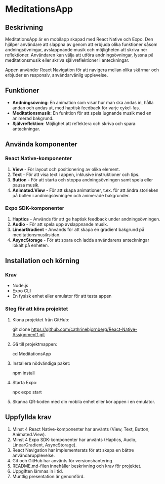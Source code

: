 # MeditationsApp

## Beskrivning

MeditationsApp är en mobilapp skapad med React Native och Expo. Den hjälper användare att slappna av genom att erbjuda olika funktioner såsom andningsövningar, avslappnande musik och möjligheten att skriva ner reflektioner. Användaren kan välja att utföra andningsövningar, lyssna på meditationsmusik eller skriva självreflektioner i anteckningar.

Appen använder React Navigation för att navigera mellan olika skärmar och erbjuder en responsiv, användarvänlig upplevelse.

## Funktioner

- **Andningsövning**: En animation som visar hur man ska andas in, hålla andan och andas ut, med haptisk feedback för varje cykel-fas.
- **Meditationsmusik**: En funktion för att spela lugnande musik med en animerad bakgrund.
- **Självreflektion**: Möjlighet att reflektera och skriva och spara anteckningar.

## Använda komponenter

### React Native-komponenter

1. **View** - För layout och positionering av olika element.
2. **Text** - För att visa text i appen, inklusive instruktioner och tips.
3. **Button** - För att starta och stoppa andningsövningen samt spela eller pausa musik.
4. **Animated.View** - För att skapa animationer, t.ex. för att ändra storleken på bollen i andningsövningen och animerade bakgrunder.

### Expo SDK-komponenter

1. **Haptics** - Används för att ge haptisk feedback under andningsövningen.
2. **Audio** - För att spela upp avslappnande musik.
3. **LinearGradient** - Används för att skapa en gradient bakgrund på meditationsmusiksidan.
4. **AsyncStorage** - För att spara och ladda användarens anteckningar lokalt på enheten.

## Installation och körning

### Krav

- Node.js
- Expo CLI
- En fysisk enhet eller emulator för att testa appen

### Steg för att köra projektet

1. Klona projektet från GitHub:

   git clone <https://github.com/cathrinebjornberg/React-Native-Assignment1.git>

2. Gå till projektmappen:

   cd MeditationsApp

3. Installera nödvändiga paket:

   npm install

4. Starta Expo:

   npx expo start

5. Skanna QR-koden med din mobila enhet eller kör appen i en emulator.

## Uppfyllda krav

1. Minst 4 React Native-komponenter har använts (View, Text, Button, Animated.View).
2. Minst 4 Expo SDK-komponenter har använts (Haptics, Audio, LinearGradient, AsyncStorage).
3. React Navigation har implementerats för att skapa en bättre användarupplevelse.
4. Git och GitHub har använts för versionshantering.
5. README.md-filen innehåller beskrivning och krav för projektet.
6. Uppgiften lämnas in i tid.
7. Muntlig presentation är genomförd.
